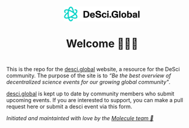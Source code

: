 
<div align="center" style="margin-top: 1em; margin-bottom: 3em;">
  <a href="https://desci.global"><img alt="desci global logo" src="./desci-global.png" alt="desci.global" width="200"></a>
  <h1>Welcome 👋🌐🔬</h1>
</div>

This is the repo for the [desci.global](https://desci.global) website, a resource for the DeSci community. The purpose of the site is to _“Be the best overview of decentralized science events for our growing global community"_.

[desci.global](https://ethereum.org) is kept up to date by community members who submit upcoming events. If you are interested to support, you can make a pull request here or submit a desci event via this form. 

*Initiated and maintainted with love by the [Molecule team 💙](https://www.molecule.to/about-us)*
